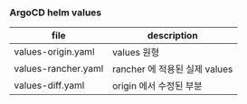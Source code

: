 ### ArgoCD helm values

|file					|description				|
|---					|---						|
|values-origin.yaml		|values 원형					|
|values-rancher.yaml	|rancher 에 적용된 실제 values	|
|values-diff.yaml		|origin 에서 수정된 부분		|